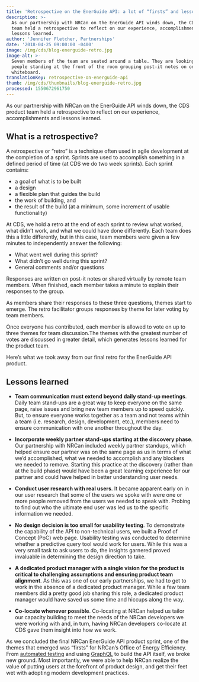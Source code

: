 ```yaml
---
title: 'Retrospective on the EnerGuide API: a lot of “firsts” and lessons learned'
description: >-
  As our partnership with NRCan on the EnerGuide API winds down, the CDS product
  team held a retrospective to reflect on our experience, accomplishments and
  lessons learned. 
author: 'Jennifer Fletcher, Partnerships'
date: '2018-04-25 09:00:00 -0400'
image: /img/cds/blog-energuide-retro.jpg
image-alt: >-
  Seven members of the team are seated around a table. They are looking at two
  people standing at the front of the room grouping post-it notes on on the
  whiteboard.
translationKey: retrospective-on-energuide-api
thumb: /img/cds/thumbnails/blog-energuide-retro.jpg
processed: 1550672961750
---
```


As our partnership with NRCan on the EnerGuide API winds down, the CDS product team held a retrospective to reflect on our experience, accomplishments and lessons learned.

## What is a retrospective?

A retrospective or “retro” is a technique often used in agile development at the completion of a sprint. Sprints are used to accomplish something in a defined period of time (at CDS we do two week sprints). Each sprint contains:

* a goal of what is to be built
* a design
* a flexible plan that guides the build
* the work of building, and
* the result of the build (at a minimum, some increment of usable functionality)

At CDS, we hold a retro at the end of each sprint to review what worked, what didn’t work, and what we could have done differently. Each team does this a little differently, but in this case, team members were given a few minutes to independently answer the following:

* What went well during this sprint?
* What didn’t go well during this sprint?
* General comments and/or questions

Responses are written on post-it notes or shared virtually by remote team members. When finished, each member takes a minute to explain their responses to the group.

As members share their responses to these three questions, themes start to emerge. The retro facilitator groups responses by theme for later voting by team members.

Once everyone has contributed, each member is allowed to vote on up to three themes for team discussion.The themes with the greatest number of votes are discussed in greater detail, which generates lessons learned for the product team.

Here’s what we took away from our final retro for the EnerGuide API product.

## Lessons learned

* **Team communication must extend beyond daily stand-up meetings**. Daily team stand-ups are a great way to keep everyone on the same page, raise issues and bring new team members up to speed quickly. But, to ensure everyone works together as a team and not teams within a team (i.e. research, design, development, etc.), members need to ensure communication with one another throughout the day.

* **Incorporate weekly partner stand-ups starting at the discovery phase**. Our partnership with NRCan included weekly partner standups, which helped ensure our partner was on the same page as us in terms of what we’d accomplished, what we needed to accomplish and any blockers we needed to remove. Starting this practice at the discovery (rather than at the build phase) would have been a great learning experience for our partner and could have helped in better understanding user needs.

* **Conduct user research with real users**. It became apparent early on in our user research that some of the users we spoke with were one or more people removed from the users we needed to speak with. Probing to find out who the ultimate end user was led us to the specific information we needed.

* **No design decision is too small for usability testing**. To demonstrate the capability of the API to non-technical users, we built a Proof of Concept (PoC) web page. Usability testing was conducted to determine whether a predictive query tool would work for users. While this was a very small task to ask users to do, the insights garnered proved invaluable in determining the design direction to take.

* **A dedicated product manager with a single vision for the product is critical to challenging assumptions and ensuring product team alignment**. As this was one of our early partnerships, we had to get to work in the absence of a dedicated product manager. While a few team members did a pretty good job sharing this role, a dedicated product manager would have saved us some time and hiccups along the way.

* **Co-locate whenever possible**. Co-locating at NRCan helped us tailor our capacity building to meet the needs of the NRCan developers we were working with and, in turn, having NRCan developers co-locate at CDS gave them insight into how we work.

As we concluded the final NRCan EnerGuide API product sprint, one of the themes that emerged was “firsts” for NRCan’s Office of Energy Efficiency. From [automated testing](https://digital.canada.ca/2018/03/26/automated-testing-blog/) and using [GraphQL](https://graphql.org/learn/) to build the API itself, we broke new ground. Most importantly, we were able to help NRCan realize the value of putting users at the forefront of product design, and get their feet wet with adopting modern development practices.

